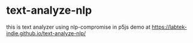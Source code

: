 # text-analyze-nlp
this is text analyzer using nlp-compromise in p5js
demo at https://labtek-indie.github.io/text-analyze-nlp/
